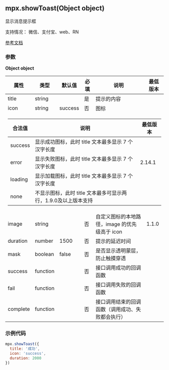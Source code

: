 ## mpx.showToast(Object object)

显示消息提示框

支持情况： 微信、支付宝、web、RN

[参考文档](https://developers.weixin.qq.com/miniprogram/dev/api/ui/interaction/wx.showToast.html)

### 参数
**Object object**

<table>
  <thead>
    <tr>
      <th>属性</th>
      <th>类型</th>
      <th>默认值</th>
      <th>必填</th>
      <th>说明</th>
      <th>最低版本</th>
    </tr>
  </thead>
  <tbody>
    <tr>
      <td>title</td>
      <td>string</td>
      <td></td>
      <td>是</td>
      <td>提示的内容</td>
      <td></td>
    </tr>
    <tr>
        <td>icon</td>
        <td>string</td>
        <td>success</td>
        <td>否</td>
        <td>图标</td>
        <td></td>
      </tr>
      <tr>
        <td colspan="6">
          <table>
            <thead>
              <tr>
                <th>合法值</th>
                <th>说明</th>
                <th>最低版本</th>
              </tr>
            </thead>
            <tbody>
              <tr>
                <td>success</td>
                <td>显示成功图标，此时 title 文本最多显示 7 个汉字长度</td>
                <td></td>
              </tr>
              <tr>
                <td>error</td>
                <td>显示失败图标，此时 title 文本最多显示 7 个汉字长度</td>
                <td>2.14.1</td>
              </tr>
              <tr>
                <td>loading</td>
                <td>显示加载图标，此时 title 文本最多显示 7 个汉字长度</td>
                <td></td>
              </tr>
              <tr>
                <td>none</td>
                <td>不显示图标，此时 title 文本最多可显示两行，1.9.0及以上版本支持</td>
                <td></td>
              </tr>
            </tbody>
          </table>
        </td>
    </tr>
    <tr>
      <td>image</td>
      <td>string</td>
      <td></td>
      <td>否</td>
      <td>自定义图标的本地路径，image 的优先级高于 icon</td>
      <td>1.1.0</td>
    </tr>
    <tr>
      <td>duration</td>
      <td>number</td>
      <td>1500</td>
      <td>否</td>
      <td>提示的延迟时间</td>
      <td></td>
    </tr>
    <tr>
      <td>mask</td>
      <td>boolean</td>
      <td>false</td>
      <td>否</td>
      <td>是否显示透明蒙层，防止触摸穿透</td>
      <td></td>
    </tr>
    <tr>
      <td>success</td>
      <td>function</td>
      <td></td>
      <td>否</td>
      <td>接口调用成功的回调函数</td>
      <td></td>
    </tr>
    <tr>
      <td>fail</td>
      <td>function</td>
      <td></td>
      <td>否</td>
      <td>接口调用失败的回调函数</td>
      <td></td>
    </tr>
    <tr>
      <td>complete</td>
      <td>function</td>
      <td></td>
      <td>否</td>
      <td>接口调用结束的回调函数（调用成功、失败都会执行）</td>
      <td></td>
    </tr>
  </tbody>
</table>


### 示例代码

```js
mpx.showToast({
  title: '成功',
  icon: 'success',
  duration: 2000
})
```
